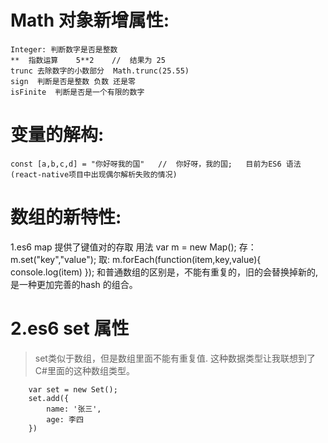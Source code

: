 # Math 对象新增属性:
	Integer: 判断数字是否是整数
	**  指数运算    5**2    //  结果为 25
	trunc 去除数字的小数部分  Math.trunc(25.55)
	sign  判断是否是整数 负数 还是零
	isFinite  判断是否是一个有限的数字
	
# 变量的解构:
	const [a,b,c,d] = "你好呀我的国"   //  你好呀，我的国;   目前为ES6 语法(react-native项目中出现偶尔解析失败的情况)
	
# 数组的新特性:
1.es6  map  提供了键值对的存取
   用法  var m = new Map();
		存：m.set("key","value");
		取: m.forEach(function(item,key,value){
			 console.log(item)
		});
和普通数组的区别是，不能有重复的，旧的会替换掉新的,是一种更加完善的hash 的组合。

# 2.es6  set 属性
> set类似于数组，但是数组里面不能有重复值. 这种数据类型让我联想到了C#里面的这种数组类型。  
 
		var set = new Set();
		set.add({
			name: '张三',
			age: 李四
		})

	